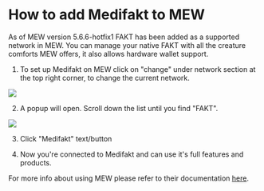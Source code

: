 # How to add Medifakt to MEW

As of MEW version 5.6.6-hotfix1 FAKT has been added as a supported network in MEW. You can manage your native FAKT with all
the creature comforts MEW offers, it also allows hardware wallet support. 

1. To set up Medifakt on MEW click on "change" under network section at the top right corner, to change the current 
network.

![](.gitbook/assets/MEW_1.png)

2. A popup will open. Scroll down the list until you find "FAKT".

![](.gitbook/assets/MEW_2.png)

3. Click "Medifakt" text/button

4. Now you're connected to Medifakt and can use it's full features and products.

For more info about using MEW please refer to their documentation [here](https://kb.myetherwallet.com/).

